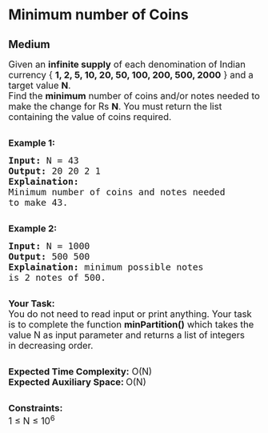 # Minimum number of Coins
## Medium
<div class="problems_problem_content__Xm_eO" style="user-select: auto;"><p style="user-select: auto;"><span style="font-size: 18px; user-select: auto;">Given an <strong style="user-select: auto;">infinite supply</strong> of each denomination of Indian currency&nbsp;{ <strong style="user-select: auto;">1, 2, 5, 10, 20, 50, 100, 200, 500, 2000</strong> } and a target value <strong style="user-select: auto;">N</strong>.<br style="user-select: auto;">
Find the <strong style="user-select: auto;">minimum</strong> number of coins and/or notes needed to make the change for Rs <strong style="user-select: auto;">N</strong>. You must return the list containing the value&nbsp;of coins required.&nbsp;</span></p>

<p style="user-select: auto;"><br style="user-select: auto;">
<strong style="user-select: auto;"><span style="font-size: 18px; user-select: auto;">Example 1:</span></strong></p>

<pre style="position: relative; user-select: auto;"><span style="font-size: 18px; user-select: auto;"><strong style="user-select: auto;">Input:</strong> N = 43
<strong style="user-select: auto;">Output:</strong> 20 20 2 1
<strong style="user-select: auto;">Explaination:</strong> 
Minimum number of coins and notes needed 
to make 43. </span>
<div class="open_grepper_editor" title="Edit &amp; Save To Grepper" style="user-select: auto;"></div></pre>

<p style="user-select: auto;"><br style="user-select: auto;">
<strong style="user-select: auto;"><span style="font-size: 18px; user-select: auto;">Example 2:</span></strong></p>

<pre style="position: relative; user-select: auto;"><span style="font-size: 18px; user-select: auto;"><strong style="user-select: auto;">Input:</strong> N = 1000
<strong style="user-select: auto;">Output:</strong> 500 500
<strong style="user-select: auto;">Explaination:</strong> minimum possible notes
is 2 notes of 500.</span>
<div class="open_grepper_editor" title="Edit &amp; Save To Grepper" style="user-select: auto;"></div></pre>

<p style="user-select: auto;"><br style="user-select: auto;">
<span style="font-size: 18px; user-select: auto;"><strong style="user-select: auto;">Your Task:</strong><br style="user-select: auto;">
You do not need to read input or print anything. Your task is to complete the function <strong style="user-select: auto;">minPartition()</strong> which takes the value N as input parameter and returns a list of integers in&nbsp;decreasing order.</span></p>

<p style="user-select: auto;"><br style="user-select: auto;">
<span style="font-size: 18px; user-select: auto;"><strong style="user-select: auto;">Expected Time Complexity:</strong> O(N)<br style="user-select: auto;">
<strong style="user-select: auto;">Expected Auxiliary Space: </strong>O(N)</span></p>

<p style="user-select: auto;"><br style="user-select: auto;">
<span style="font-size: 18px; user-select: auto;"><strong style="user-select: auto;">Constraints:</strong><br style="user-select: auto;">
1 ≤ N ≤ 10<sup style="user-select: auto;">6</sup></span></p>
</div>